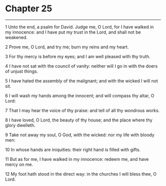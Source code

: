 # Chapter 25

***

1 Unto the end, a psalm for David. Judge me, O Lord, for I have walked in my innocence: and I have put my trust in the Lord, and shall not be weakened.

2 Prove me, O Lord, and try me; burn my reins and my heart.

3 For thy mercy is before my eyes; and I am well pleased with thy truth.

4 I have not sat with the council of vanity: neither will I go in with the doers of unjust things.

5 I have hated the assembly of the malignant; and with the wicked I will not sit.

6 I will wash my hands among the innocent; and will compass thy altar, O Lord:

7 That I may hear the voice of thy praise: and tell of all thy wondrous works.

8 I have loved, O Lord, the beauty of thy house; and the place where thy glory dwelleth.

9 Take not away my soul, O God, with the wicked: nor my life with bloody men:

10 In whose hands are iniquities: their right hand is filled with gifts.

11 But as for me, I have walked in my innocence: redeem me, and have mercy on me.

12 My foot hath stood in the direct way: in the churches I will bless thee, O Lord.

